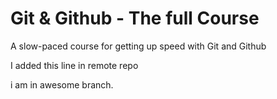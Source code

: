 # Git & Github - The full Course

A slow-paced course for getting up speed with Git and Github

I added this line in remote repo

i am in awesome branch.

